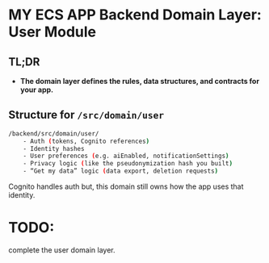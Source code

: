# MY ECS APP Backend Domain Layer: User Module

## TL;DR

* **The domain layer defines the rules, data structures, and contracts for your app.**

## Structure for `/src/domain/user`

```bash
/backend/src/domain/user/
    - Auth (tokens, Cognito references)
    - Identity hashes
    - User preferences (e.g. aiEnabled, notificationSettings)
    - Privacy logic (like the pseudonymization hash you built)
    - “Get my data” logic (data export, deletion requests)
```
Cognito handles auth but, this domain still owns how the app uses that identity.

# TODO:
complete the user domain layer.